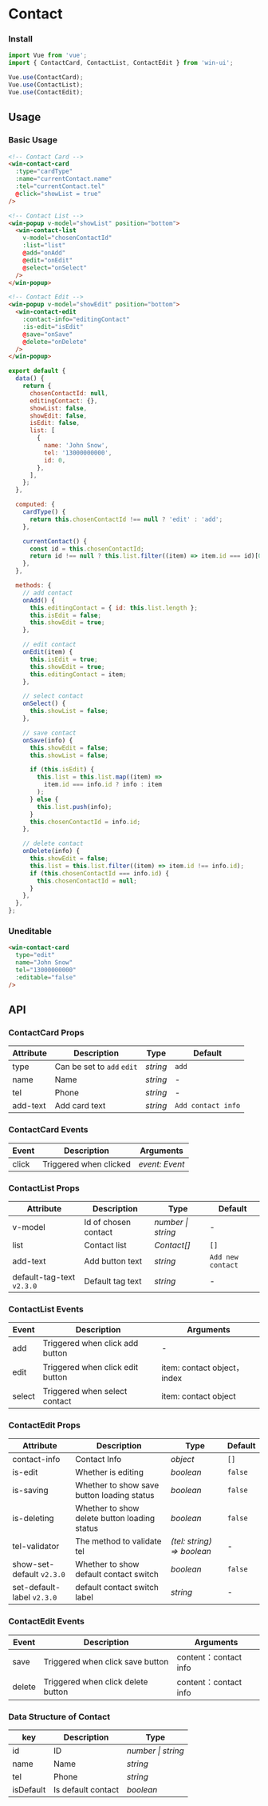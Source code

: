 # Contact

### Install

```js
import Vue from 'vue';
import { ContactCard, ContactList, ContactEdit } from 'win-ui';

Vue.use(ContactCard);
Vue.use(ContactList);
Vue.use(ContactEdit);
```

## Usage

### Basic Usage

```html
<!-- Contact Card -->
<win-contact-card
  :type="cardType"
  :name="currentContact.name"
  :tel="currentContact.tel"
  @click="showList = true"
/>

<!-- Contact List -->
<win-popup v-model="showList" position="bottom">
  <win-contact-list
    v-model="chosenContactId"
    :list="list"
    @add="onAdd"
    @edit="onEdit"
    @select="onSelect"
  />
</win-popup>

<!-- Contact Edit -->
<win-popup v-model="showEdit" position="bottom">
  <win-contact-edit
    :contact-info="editingContact"
    :is-edit="isEdit"
    @save="onSave"
    @delete="onDelete"
  />
</win-popup>
```

```js
export default {
  data() {
    return {
      chosenContactId: null,
      editingContact: {},
      showList: false,
      showEdit: false,
      isEdit: false,
      list: [
        {
          name: 'John Snow',
          tel: '13000000000',
          id: 0,
        },
      ],
    };
  },

  computed: {
    cardType() {
      return this.chosenContactId !== null ? 'edit' : 'add';
    },

    currentContact() {
      const id = this.chosenContactId;
      return id !== null ? this.list.filter((item) => item.id === id)[0] : {};
    },
  },

  methods: {
    // add contact
    onAdd() {
      this.editingContact = { id: this.list.length };
      this.isEdit = false;
      this.showEdit = true;
    },

    // edit contact
    onEdit(item) {
      this.isEdit = true;
      this.showEdit = true;
      this.editingContact = item;
    },

    // select contact
    onSelect() {
      this.showList = false;
    },

    // save contact
    onSave(info) {
      this.showEdit = false;
      this.showList = false;

      if (this.isEdit) {
        this.list = this.list.map((item) =>
          item.id === info.id ? info : item
        );
      } else {
        this.list.push(info);
      }
      this.chosenContactId = info.id;
    },

    // delete contact
    onDelete(info) {
      this.showEdit = false;
      this.list = this.list.filter((item) => item.id !== info.id);
      if (this.chosenContactId === info.id) {
        this.chosenContactId = null;
      }
    },
  },
};
```

### Uneditable

```html
<win-contact-card
  type="edit"
  name="John Snow"
  tel="13000000000"
  :editable="false"
/>
```

## API

### ContactCard Props

| Attribute | Description                | Type     | Default            |
| --------- | -------------------------- | -------- | ------------------ |
| type      | Can be set to `add` `edit` | _string_ | `add`              |
| name      | Name                       | _string_ | -                  |
| tel       | Phone                      | _string_ | -                  |
| add-text  | Add card text              | _string_ | `Add contact info` |

### ContactCard Events

| Event | Description            | Arguments      |
| ----- | ---------------------- | -------------- |
| click | Triggered when clicked | _event: Event_ |

### ContactList Props

| Attribute | Description | Type | Default |
| --- | --- | --- | --- |
| v-model | Id of chosen contact | _number \| string_ | - |
| list | Contact list | _Contact[]_ | `[]` |
| add-text | Add button text | _string_ | `Add new contact` |
| default-tag-text `v2.3.0` | Default tag text | _string_ | - |

### ContactList Events

| Event  | Description                      | Arguments                   |
| ------ | -------------------------------- | --------------------------- |
| add    | Triggered when click add button  | -                           |
| edit   | Triggered when click edit button | item: contact object，index |
| select | Triggered when select contact    | item: contact object        |

### ContactEdit Props

| Attribute | Description | Type | Default |
| --- | --- | --- | --- |
| contact-info | Contact Info | _object_ | `[]` |
| is-edit | Whether is editing | _boolean_ | `false` |
| is-saving | Whether to show save button loading status | _boolean_ | `false` |
| is-deleting | Whether to show delete button loading status | _boolean_ | `false` |
| tel-validator | The method to validate tel | _(tel: string) => boolean_ | - |
| show-set-default `v2.3.0` | Whether to show default contact switch | _boolean_ | `false` |
| set-default-label `v2.3.0` | default contact switch label | _string_ | - |

### ContactEdit Events

| Event  | Description                        | Arguments             |
| ------ | ---------------------------------- | --------------------- |
| save   | Triggered when click save button   | content：contact info |
| delete | Triggered when click delete button | content：contact info |

### Data Structure of Contact

| key       | Description        | Type               |
| --------- | ------------------ | ------------------ |
| id        | ID                 | _number \| string_ |
| name      | Name               | _string_           |
| tel       | Phone              | _string_           |
| isDefault | Is default contact | _boolean_          |
